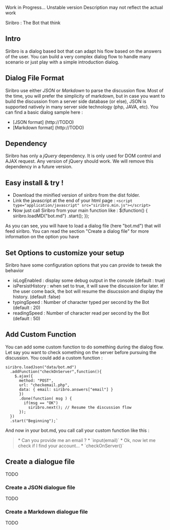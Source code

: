 Work in Progress... Unstable version
Description may not reflect the actual work

Siribro : The Bot that think

## Intro
Siribro is a dialog based bot that can adapt his flow based on the answers of the user.
You can build a very complex dialog flow to handle many scenario or just play with a simple introduction dialog. 

## Dialog File Format
Siribro use either *JSON* or *Markdown* to parse the discussion flow. Most of the time, you will prefer the simplicity of markdown, but in case you want to build the discussion from a server side database (or else), JSON is supported natively in many server side technology (php, JAVA, etc).
You can find a basic dialog sample here : 
* [JSON format] (http://TODO)
* [Markdown format] (http://TODO)


## Dependency
Siribro has only a *jQuery* dependency. It is only used for DOM control and AJAX request. Any version of jQuery should work.
We will remove this dependency in a future version.


## Easy install & try !

* Download the minified version of siribro from the dist folder.
* Link the javascript at the end of your html page :
 `<script type="application/javascript" src="siribro.min.js"></script>`
* Now just call Siribro from your main function like :
        $(function() {
            siribro.loadMD("bot.md")
                .start();
        });

As you can see, you will have to load a dialog file (here "bot.md") that will feed siribro. You can read the section "Create a dialog file" for more information on the option you have



## Set Options to customize your setup
Siribro have some configuration options that you can provide to tweak the behavior 
 * isLogEnabled : display some debug output in the console (default : true)
 * isPersistHistory : when set to true, it will save the discussion for later. If the user come back, the bot will resume the disucssion and display the history. (default :false)
 * typingSpeed : Number of character typed per second by the Bot (default : 20)
 * readingSpeed : Number of character read per second by the Bot (default : 50)


## Add Custom Function
You can add some custom function to do something during the dialog flow. Let say you want to check something on the server before pursuing the discussion.
You could add a custom function :

    siribro.loadJson("data/bot.md")
      .addFunction("checkOnServer",function(){
        $.ajax({
          method: "POST",
          url: "checkemail.php",
          data: { email: siribro.answers["email"] }
          })
          .done(function( msg ) {
            if(msg == "OK")
              siribro.next(); // Resume the discussion flow
          });
      })  
      .start("Beginning");`
      
And now in your bot.md, you call call your custom function like this :
>    \* Can you provide me an email ?
>    \* \`input(email)\`
>    \* Ok, now let me check if I find your account...
>    \* \`checkOnServer()\`

## Create a  dialogue file
TODO
### Create a JSON  dialogue file
TODO
### Create a  Markdown dialogue file
TODO
